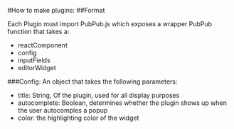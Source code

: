 #How to make plugins:
##Format

Each Plugin must import PubPub.js which exposes a wrapper PubPub function that takes a:
  - reactComponent
  - config
  - inputFields
  - editorWidget

###Config:
An object that takes the following parameters:
- title: String, Of the plugin, used for all display purposes
- autocomplete: Boolean, determines whether the plugin shows up when the user autocomples a popup
- color: the highlighting color of the widget
